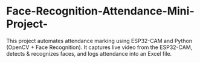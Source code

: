 # Face-Recognition-Attendance-Mini-Project-
This project automates attendance marking using ESP32-CAM and Python (OpenCV + Face Recognition).   It captures live video from the ESP32-CAM, detects &amp; recognizes faces, and logs attendance into an Excel file.
